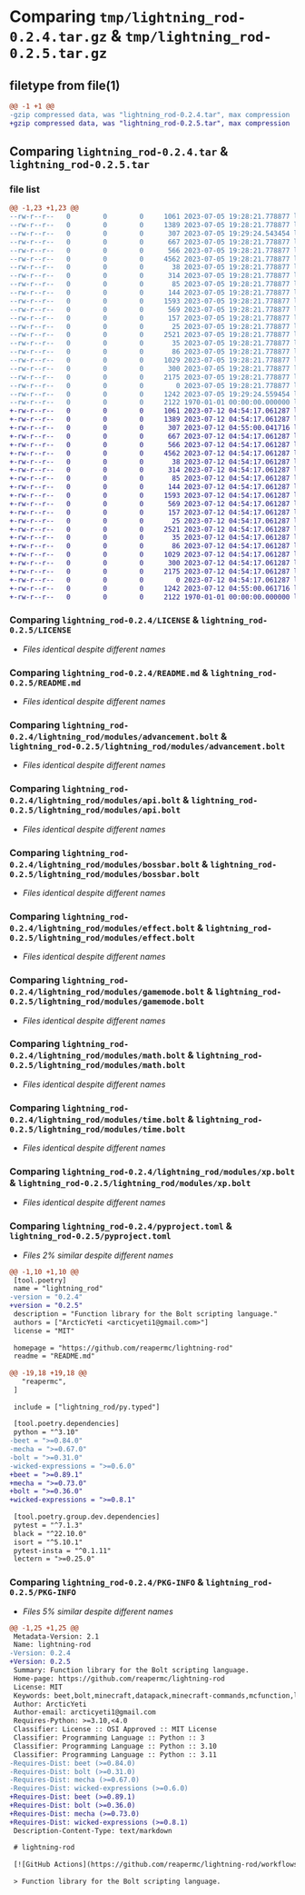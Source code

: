 # Comparing `tmp/lightning_rod-0.2.4.tar.gz` & `tmp/lightning_rod-0.2.5.tar.gz`

## filetype from file(1)

```diff
@@ -1 +1 @@
-gzip compressed data, was "lightning_rod-0.2.4.tar", max compression
+gzip compressed data, was "lightning_rod-0.2.5.tar", max compression
```

## Comparing `lightning_rod-0.2.4.tar` & `lightning_rod-0.2.5.tar`

### file list

```diff
@@ -1,23 +1,23 @@
--rw-r--r--   0        0        0     1061 2023-07-05 19:28:21.778877 lightning_rod-0.2.4/LICENSE
--rw-r--r--   0        0        0     1389 2023-07-05 19:28:21.778877 lightning_rod-0.2.4/README.md
--rw-r--r--   0        0        0      307 2023-07-05 19:29:24.543454 lightning_rod-0.2.4/lightning_rod/__init__.py
--rw-r--r--   0        0        0      667 2023-07-05 19:28:21.778877 lightning_rod-0.2.4/lightning_rod/modules/advancement.bolt
--rw-r--r--   0        0        0      566 2023-07-05 19:28:21.778877 lightning_rod-0.2.4/lightning_rod/modules/api.bolt
--rw-r--r--   0        0        0     4562 2023-07-05 19:28:21.778877 lightning_rod-0.2.4/lightning_rod/modules/bossbar.bolt
--rw-r--r--   0        0        0       38 2023-07-05 19:28:21.778877 lightning_rod-0.2.4/lightning_rod/modules/cancel_momentum.bolt
--rw-r--r--   0        0        0      314 2023-07-05 19:28:21.778877 lightning_rod-0.2.4/lightning_rod/modules/clear.bolt
--rw-r--r--   0        0        0       85 2023-07-05 19:28:21.778877 lightning_rod-0.2.4/lightning_rod/modules/comment.bolt
--rw-r--r--   0        0        0      144 2023-07-05 19:28:21.778877 lightning_rod-0.2.4/lightning_rod/modules/config.bolt
--rw-r--r--   0        0        0     1593 2023-07-05 19:28:21.778877 lightning_rod-0.2.4/lightning_rod/modules/effect.bolt
--rw-r--r--   0        0        0      569 2023-07-05 19:28:21.778877 lightning_rod-0.2.4/lightning_rod/modules/gamemode.bolt
--rw-r--r--   0        0        0      157 2023-07-05 19:28:21.778877 lightning_rod-0.2.4/lightning_rod/modules/give.bolt
--rw-r--r--   0        0        0       25 2023-07-05 19:28:21.778877 lightning_rod-0.2.4/lightning_rod/modules/kill.bolt
--rw-r--r--   0        0        0     2521 2023-07-05 19:28:21.778877 lightning_rod-0.2.4/lightning_rod/modules/math.bolt
--rw-r--r--   0        0        0       35 2023-07-05 19:28:21.778877 lightning_rod-0.2.4/lightning_rod/modules/raw_cmd.bolt
--rw-r--r--   0        0        0       86 2023-07-05 19:28:21.778877 lightning_rod-0.2.4/lightning_rod/modules/tag.bolt
--rw-r--r--   0        0        0     1029 2023-07-05 19:28:21.778877 lightning_rod-0.2.4/lightning_rod/modules/time.bolt
--rw-r--r--   0        0        0      300 2023-07-05 19:28:21.778877 lightning_rod-0.2.4/lightning_rod/modules/utils.bolt
--rw-r--r--   0        0        0     2175 2023-07-05 19:28:21.778877 lightning_rod-0.2.4/lightning_rod/modules/xp.bolt
--rw-r--r--   0        0        0        0 2023-07-05 19:28:21.778877 lightning_rod-0.2.4/lightning_rod/py.typed
--rw-r--r--   0        0        0     1242 2023-07-05 19:29:24.559454 lightning_rod-0.2.4/pyproject.toml
--rw-r--r--   0        0        0     2122 1970-01-01 00:00:00.000000 lightning_rod-0.2.4/PKG-INFO
+-rw-r--r--   0        0        0     1061 2023-07-12 04:54:17.061287 lightning_rod-0.2.5/LICENSE
+-rw-r--r--   0        0        0     1389 2023-07-12 04:54:17.061287 lightning_rod-0.2.5/README.md
+-rw-r--r--   0        0        0      307 2023-07-12 04:55:00.041716 lightning_rod-0.2.5/lightning_rod/__init__.py
+-rw-r--r--   0        0        0      667 2023-07-12 04:54:17.061287 lightning_rod-0.2.5/lightning_rod/modules/advancement.bolt
+-rw-r--r--   0        0        0      566 2023-07-12 04:54:17.061287 lightning_rod-0.2.5/lightning_rod/modules/api.bolt
+-rw-r--r--   0        0        0     4562 2023-07-12 04:54:17.061287 lightning_rod-0.2.5/lightning_rod/modules/bossbar.bolt
+-rw-r--r--   0        0        0       38 2023-07-12 04:54:17.061287 lightning_rod-0.2.5/lightning_rod/modules/cancel_momentum.bolt
+-rw-r--r--   0        0        0      314 2023-07-12 04:54:17.061287 lightning_rod-0.2.5/lightning_rod/modules/clear.bolt
+-rw-r--r--   0        0        0       85 2023-07-12 04:54:17.061287 lightning_rod-0.2.5/lightning_rod/modules/comment.bolt
+-rw-r--r--   0        0        0      144 2023-07-12 04:54:17.061287 lightning_rod-0.2.5/lightning_rod/modules/config.bolt
+-rw-r--r--   0        0        0     1593 2023-07-12 04:54:17.061287 lightning_rod-0.2.5/lightning_rod/modules/effect.bolt
+-rw-r--r--   0        0        0      569 2023-07-12 04:54:17.061287 lightning_rod-0.2.5/lightning_rod/modules/gamemode.bolt
+-rw-r--r--   0        0        0      157 2023-07-12 04:54:17.061287 lightning_rod-0.2.5/lightning_rod/modules/give.bolt
+-rw-r--r--   0        0        0       25 2023-07-12 04:54:17.061287 lightning_rod-0.2.5/lightning_rod/modules/kill.bolt
+-rw-r--r--   0        0        0     2521 2023-07-12 04:54:17.061287 lightning_rod-0.2.5/lightning_rod/modules/math.bolt
+-rw-r--r--   0        0        0       35 2023-07-12 04:54:17.061287 lightning_rod-0.2.5/lightning_rod/modules/raw_cmd.bolt
+-rw-r--r--   0        0        0       86 2023-07-12 04:54:17.061287 lightning_rod-0.2.5/lightning_rod/modules/tag.bolt
+-rw-r--r--   0        0        0     1029 2023-07-12 04:54:17.061287 lightning_rod-0.2.5/lightning_rod/modules/time.bolt
+-rw-r--r--   0        0        0      300 2023-07-12 04:54:17.061287 lightning_rod-0.2.5/lightning_rod/modules/utils.bolt
+-rw-r--r--   0        0        0     2175 2023-07-12 04:54:17.061287 lightning_rod-0.2.5/lightning_rod/modules/xp.bolt
+-rw-r--r--   0        0        0        0 2023-07-12 04:54:17.061287 lightning_rod-0.2.5/lightning_rod/py.typed
+-rw-r--r--   0        0        0     1242 2023-07-12 04:55:00.061716 lightning_rod-0.2.5/pyproject.toml
+-rw-r--r--   0        0        0     2122 1970-01-01 00:00:00.000000 lightning_rod-0.2.5/PKG-INFO
```

### Comparing `lightning_rod-0.2.4/LICENSE` & `lightning_rod-0.2.5/LICENSE`

 * *Files identical despite different names*

### Comparing `lightning_rod-0.2.4/README.md` & `lightning_rod-0.2.5/README.md`

 * *Files identical despite different names*

### Comparing `lightning_rod-0.2.4/lightning_rod/modules/advancement.bolt` & `lightning_rod-0.2.5/lightning_rod/modules/advancement.bolt`

 * *Files identical despite different names*

### Comparing `lightning_rod-0.2.4/lightning_rod/modules/api.bolt` & `lightning_rod-0.2.5/lightning_rod/modules/api.bolt`

 * *Files identical despite different names*

### Comparing `lightning_rod-0.2.4/lightning_rod/modules/bossbar.bolt` & `lightning_rod-0.2.5/lightning_rod/modules/bossbar.bolt`

 * *Files identical despite different names*

### Comparing `lightning_rod-0.2.4/lightning_rod/modules/effect.bolt` & `lightning_rod-0.2.5/lightning_rod/modules/effect.bolt`

 * *Files identical despite different names*

### Comparing `lightning_rod-0.2.4/lightning_rod/modules/gamemode.bolt` & `lightning_rod-0.2.5/lightning_rod/modules/gamemode.bolt`

 * *Files identical despite different names*

### Comparing `lightning_rod-0.2.4/lightning_rod/modules/math.bolt` & `lightning_rod-0.2.5/lightning_rod/modules/math.bolt`

 * *Files identical despite different names*

### Comparing `lightning_rod-0.2.4/lightning_rod/modules/time.bolt` & `lightning_rod-0.2.5/lightning_rod/modules/time.bolt`

 * *Files identical despite different names*

### Comparing `lightning_rod-0.2.4/lightning_rod/modules/xp.bolt` & `lightning_rod-0.2.5/lightning_rod/modules/xp.bolt`

 * *Files identical despite different names*

### Comparing `lightning_rod-0.2.4/pyproject.toml` & `lightning_rod-0.2.5/pyproject.toml`

 * *Files 2% similar despite different names*

```diff
@@ -1,10 +1,10 @@
 [tool.poetry]
 name = "lightning_rod"
-version = "0.2.4"
+version = "0.2.5"
 description = "Function library for the Bolt scripting language."
 authors = ["ArcticYeti <arcticyeti1@gmail.com>"]
 license = "MIT"
 
 homepage = "https://github.com/reapermc/lightning-rod"
 readme = "README.md"
 
@@ -19,18 +19,18 @@
   "reapermc",
 ]
 
 include = ["lightning_rod/py.typed"]
 
 [tool.poetry.dependencies]
 python = "^3.10"
-beet = ">=0.84.0"
-mecha = ">=0.67.0"
-bolt = ">=0.31.0"
-wicked-expressions = ">=0.6.0"
+beet = ">=0.89.1"
+mecha = ">=0.73.0"
+bolt = ">=0.36.0"
+wicked-expressions = ">=0.8.1"
 
 [tool.poetry.group.dev.dependencies]
 pytest = "^7.1.3"
 black = "^22.10.0"
 isort = "^5.10.1"
 pytest-insta = "^0.1.11"
 lectern = ">=0.25.0"
```

### Comparing `lightning_rod-0.2.4/PKG-INFO` & `lightning_rod-0.2.5/PKG-INFO`

 * *Files 5% similar despite different names*

```diff
@@ -1,25 +1,25 @@
 Metadata-Version: 2.1
 Name: lightning-rod
-Version: 0.2.4
+Version: 0.2.5
 Summary: Function library for the Bolt scripting language.
 Home-page: https://github.com/reapermc/lightning-rod
 License: MIT
 Keywords: beet,bolt,minecraft,datapack,minecraft-commands,mcfunction,library,reapermc
 Author: ArcticYeti
 Author-email: arcticyeti1@gmail.com
 Requires-Python: >=3.10,<4.0
 Classifier: License :: OSI Approved :: MIT License
 Classifier: Programming Language :: Python :: 3
 Classifier: Programming Language :: Python :: 3.10
 Classifier: Programming Language :: Python :: 3.11
-Requires-Dist: beet (>=0.84.0)
-Requires-Dist: bolt (>=0.31.0)
-Requires-Dist: mecha (>=0.67.0)
-Requires-Dist: wicked-expressions (>=0.6.0)
+Requires-Dist: beet (>=0.89.1)
+Requires-Dist: bolt (>=0.36.0)
+Requires-Dist: mecha (>=0.73.0)
+Requires-Dist: wicked-expressions (>=0.8.1)
 Description-Content-Type: text/markdown
 
 # lightning-rod
 
 [![GitHub Actions](https://github.com/reapermc/lightning-rod/workflows/CI/badge.svg)](https://github.com/reapermc/lightning-rod/actions)
 
 > Function library for the Bolt scripting language.
```

